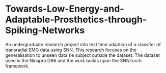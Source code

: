 # Towards-Low-Energy-and-Adaptable-Prosthetics-through-Spiking-Networks
An undergraduate research project into test time adaption of a classifer of transradial EMG data using SNN. This research focuses on the generalisation to unseen data (ie subject outside the dataset. The dataset used is the Ninapro DB6 and the work builds upon the SNNTorch framework.
